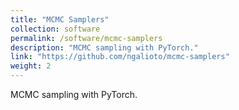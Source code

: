 ```yaml
---
title: "MCMC Samplers"
collection: software
permalink: /software/mcmc-samplers
description: "MCMC sampling with PyTorch."
link: "https://github.com/ngalioto/mcmc-samplers"
weight: 2
---
```


MCMC sampling with PyTorch.
